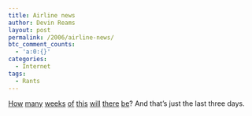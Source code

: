 ```yaml
---
title: Airline news
author: Devin Reams
layout: post
permalink: /2006/airline-news/
btc_comment_counts:
  - 'a:0:{}'
categories:
  - Internet
tags:
  - Rants
---
```

[How][1] [many][2] [weeks][3] [of][4] [this][5] [will][6] [there][7] [be][8]? And that&#8217;s just the last three days.

 [1]: http://news.yahoo.com/s/ap/20060821/ap_on_re_us/plane_evacuated
 [2]: http://news.yahoo.com/s/nm/20060821/ts_nm/security_britain_dc
 [3]: http://news.yahoo.com/s/ap/20060821/ap_on_re_eu/britain_terror_plot
 [4]: http://news.yahoo.com/s/afp/20060821/wl_uk_afp/britainusattacksairlinecharges
 [5]: http://news.bbc.co.uk/1/hi/scotland/highlands_and_islands/5270598.stm
 [6]: http://news.bbc.co.uk/1/hi/england/5270772.stm
 [7]: http://news.bbc.co.uk/1/hi/england/5269106.stm
 [8]: http://news.bbc.co.uk/1/hi/uk/5264112.stm